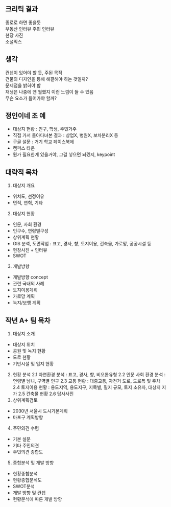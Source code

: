 ## 크리틱 결과
종로로 하면 좋을듯  
부동산 인터뷰 주민 인터뷰  
현장 사진  
소셜믹스

## 생각
컨셉이 있어야 할 듯, 주된 목적  
건물의 디자인을 통해 해결해야 하는 것일까?  
문제점을 밝혀야 함  
재생은 나중에 얜 뭘했지 이런 느낌이 들 수 있음  
무슨 요소가 들어가야 할까?  

## 정인이네 조 예
- 대상지 현황 : 인구, 학생, 주민거주
- 직접 가서 돌아다녀본 결과 : 상업X, 병원X, 보차분리X 등
- 구글 설문 : 거기 학교 페이스북에
- 캠퍼스 타운
- 뭔가 필요한게 있을거야, 그걸 넣으면 되겠지, keypoint

## 대략적 목차
1. 대상지 개요
  - 위치도, 선정이유
  - 면적, 연혁, 기타
2. 대상지 현황
  - 인문, 사회 환경
  - 인구수, 연령별구성
  - 상위계획 현황
  - GIS 분석, 도면작업 : 표고, 경사, 향, 토지이용, 건축물, 가로망, 공공시설 등
  - 현장사진 + 인터뷰
  - SWOT
3. 개발방향
  - 개발방향 concept
  - 관련 국내외 사례
  - 토지이용계획
  - 가로망 계획
  - 녹지/보행 계획

## 작년 A+ 팀 목차
1. 대상지 소개
  - 대상지 위치
  - 공원 및 녹지 현황
  - 도로 현황
  - 기반시설 및 입지 현황
2. 현황 분석
  2.1 자연환경 분석 : 표고, 경사, 향, 비오톱유형
  2.2 인문 사회 환경 분석 : 연령별 남녀, 구역별 인구
  2.3 교통 현황 : 대중교통, 자전거 도로, 도로폭 및 주차
  2.4 토지이용 현황 : 용도지역, 용도지구, 지목별, 필지 규모, 토지 소유자, 대상지 지가
  2.5 건축물 현황
  2.6 답사사진
3. 상위계획검토
  - 2030년 서울시 도시기본계획
  - 마포구 계획방향
4. 주민의견 수렴
  - 기본 설문
  - 기타 주민의견
  - 주민의견 종합도
5. 종합분석 및 개발 방향
  - 현황종합분석
  - 현황종합분석도
  - SWOT분석
  - 개발 방향 및 컨셉
  - 현황분석에 따른 개발 방향